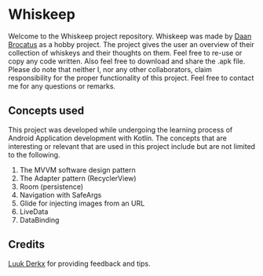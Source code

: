 # Whiskeep
Welcome to the Whiskeep project repository. Whiskeep was made by [Daan Brocatus](https://daanbrocatus.nl/) as a hobby project. The project gives the user an overview of their collection of whiskeys and their thoughts on them. Feel free to re-use or copy any code written. Also feel free to download and share the .apk file. Please do note that neither I, nor any other collaborators, claim responsibility for the proper functionality of this project. Feel free to contact me for any questions or remarks.

## Concepts used
This project was developed while undergoing the learning process of Android Application development with Kotlin. The concepts that are interesting or relevant that are used in this project include but are not limited to the following.
1. The MVVM software design pattern
2. The Adapter pattern (RecyclerView)
3. Room (persistence)
4. Navigation with SafeArgs
5. Glide for injecting images from an URL
6. LiveData
7. DataBinding

## Credits
[Luuk Derkx](https://git.fhict.nl/I874261) for providing feedback and tips.

